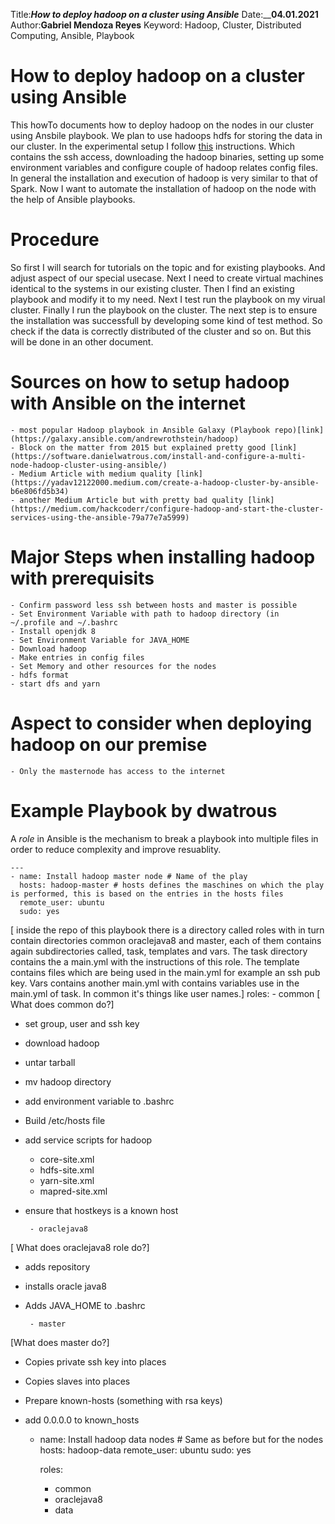 Title:___How to deploy hadoop on a cluster using Ansible___
Date:____04.01.2021__
Author:__Gabriel Mendoza Reyes__
Keyword: Hadoop, Cluster, Distributed Computing, Ansible, Playbook

# How to deploy hadoop on a cluster using Ansible
This howTo documents how to deploy hadoop on the nodes in our cluster using Ansbile playbook. We plan to use hadoops hdfs for storing the data in our cluster. In the experimental setup I follow [this](https://www.linode.com/docs/guides/how-to-install-and-set-up-hadoop-cluster/) instructions. Which contains the ssh access, downloading the hadoop binaries, setting up some environment variables and configure couple of hadoop relates config files. In general the installation and execution of hadoop is very similar to that of Spark. Now I want to automate the installation of hadoop on the node with the help of Ansible playbooks. 

# Procedure
So first I will search for tutorials on the topic and for existing playbooks. And adjust aspect of our special usecase. Next I need to create virtual machines identical to the systems in our existing cluster. Then I find an existing playbook and modify it to my need. Next I test run the playbook on my virual cluster. Finally I run the playbook on the cluster. 
The next step is to ensure the installation was successfull by developing some kind of test method. So check if the data is correctly distributed of the cluster and so on. But this will be done in an other document.

# Sources on how to setup hadoop with Ansible on the internet
	- most popular Hadoop playbook in Ansible Galaxy (Playbook repo)[link](https://galaxy.ansible.com/andrewrothstein/hadoop)
	- Block on the matter from 2015 but explained pretty good [link](https://software.danielwatrous.com/install-and-configure-a-multi-node-hadoop-cluster-using-ansible/)
	- Medium Article with medium quality [link](https://yadav12122000.medium.com/create-a-hadoop-cluster-by-ansible-b6e806fd5b34)
	- another Medium Article but with pretty bad quality [link](https://medium.com/hackcoderr/configure-hadoop-and-start-the-cluster-services-using-the-ansible-79a77e7a5999)

# Major Steps when installing hadoop with prerequisits

	- Confirm password less ssh between hosts and master is possible
	- Set Environment Variable with path to hadoop directory (in ~/.profile and ~/.bashrc
	- Install openjdk 8 
	- Set Environment Variable for JAVA_HOME 
	- Download hadoop
	- Make entries in config files
	- Set Memory and other resources for the nodes
	- hdfs format
	- start dfs and yarn

# Aspect to consider when deploying hadoop on our premise
	
	- Only the masternode has access to the internet

# Example Playbook by dwatrous
A *role* in Ansible is the mechanism to break a playbook into multiple files in order to reduce complexity and improve resuablity.

	---
	- name: Install hadoop master node # Name of the play
	  hosts: hadoop-master # hosts defines the maschines on which the play is performed, this is based on the entries in the hosts files
	  remote_user: ubuntu
	  sudo: yes

[ inside the repo of this playbook there is a directory called roles with in turn contain directories common oraclejava8 and master, each of them contains again subdirectories called, task, templates and vars. The task directory contains the a main.yml with the instructions of this role. The template contains files which are being used in the main.yml for example an ssh pub key. Vars contains another main.yml with contains variables use in the main.yml of task. In common it's things like user names.] 
	  roles: 
	    - common
[ What does common do?]
 - set group, user and ssh key
 - download hadoop 
 - untar tarball
 - mv hadoop directory
 - add environment variable to .bashrc
 - Build /etc/hosts file 
 - add service scripts for hadoop
	- core-site.xml
	- hdfs-site.xml
	- yarn-site.xml
	- mapred-site.xml
 - ensure that hostkeys is a known host

	    - oraclejava8
[ What does oraclejava8 role do?]
 - adds repository
 - installs oracle java8 
 - Adds JAVA_HOME to .bashrc

	    - master
[What does master do?]
 - Copies private ssh key into places
 - Copies slaves into places
 - Prepare known-hosts (something with rsa keys)
 - add 0.0.0.0 to known_hosts


	- name: Install hadoop data nodes # Same as before but for the nodes
	  hosts: hadoop-data
	  remote_user: ubuntu
	  sudo: yes

	  roles:
	    - common
	    - oraclejava8
	    - data
